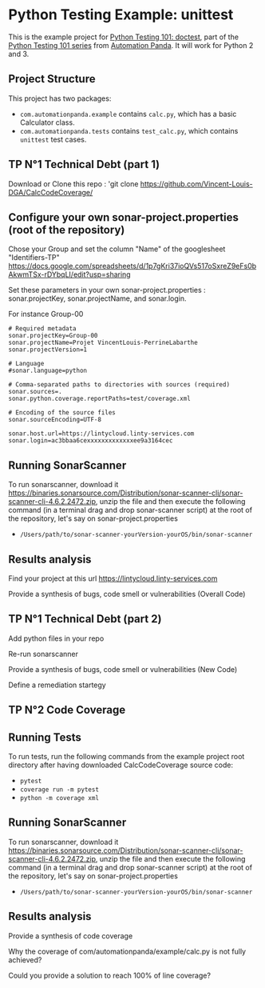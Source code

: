 Python Testing Example: unittest
================================
This is the example project for
[Python Testing 101: doctest](https://automationpanda.com/2017/03/06/python-testing-101-doctest/),
part of the
[Python Testing 101 series](https://automationpanda.com/2017/03/06/python-testing-101-introduction/)
from [Automation Panda](https://automationpanda.com/).
It will work for Python 2 and 3.

Project Structure
-----------------
This project has two packages:
* `com.automationpanda.example` contains `calc.py`, which has a basic Calculator class.
* `com.automationpanda.tests` contains `test_calc.py`, which contains `unittest` test cases.


TP N°1 Technical Debt (part 1)
-----------------


Download or Clone this repo : 'git clone https://github.com/Vincent-Louis-DGA/CalcCodeCoverage/



Configure your own sonar-project.properties (root of the repository)
-------------
Chose your Group and set the column "Name" of the googlesheet "Identifiers-TP" https://docs.google.com/spreadsheets/d/1p7gKri37ioQVs517oSxreZ9eFs0bAkwmTSx-rDYbqLI/edit?usp=sharing


Set these parameters in your own sonar-project.properties : sonar.projectKey, sonar.projectName, and sonar.login.


For instance Group-00


    # Required metadata
    sonar.projectKey=Group-00
    sonar.projectName=Projet VincentLouis-PerrineLabarthe 
    sonar.projectVersion=1

    # Language
    #sonar.language=python

    # Comma-separated paths to directories with sources (required)
    sonar.sources=.
    sonar.python.coverage.reportPaths=test/coverage.xml

    # Encoding of the source files
    sonar.sourceEncoding=UTF-8

    sonar.host.url=https://lintycloud.linty-services.com
    sonar.login=ac3bbaa6cexxxxxxxxxxxxxee9a3164cec


Running SonarScanner
-------------
To run sonarscanner, download it https://binaries.sonarsource.com/Distribution/sonar-scanner-cli/sonar-scanner-cli-4.6.2.2472.zip, unzip the file and then execute the following command (in a terminal drag and drop sonar-scanner script) at the root of the repository, let's say on sonar-project.properties
* `/Users/path/to/sonar-scanner-yourVersion-yourOS/bin/sonar-scanner`

Results analysis
-------------
Find your project at this url https://lintycloud.linty-services.com

Provide a synthesis of bugs, code smell or vulnerabilities (Overall Code)



TP N°1 Technical Debt (part 2)
-----------------

Add python files in your repo

Re-run sonarscanner

Provide a synthesis of bugs, code smell or vulnerabilities (New Code)

Define a remediation startegy



TP N°2 Code Coverage
-----------------


Running Tests
-------------

To run tests, run the following commands from the example project root directory after having downloaded CalcCodeCoverage source code:
* `pytest`
* `coverage run -m pytest`
* `python -m coverage xml`


Running SonarScanner
-------------
To run sonarscanner, download it https://binaries.sonarsource.com/Distribution/sonar-scanner-cli/sonar-scanner-cli-4.6.2.2472.zip, unzip the file and then execute the following command (in a terminal drag and drop sonar-scanner script) at the root of the repository, let's say on sonar-project.properties
* `/Users/path/to/sonar-scanner-yourVersion-yourOS/bin/sonar-scanner`


Results analysis
-------------
Provide a synthesis of code coverage

Why the coverage of com/automationpanda/example/calc.py is not fully achieved?

Could you provide a solution to reach 100% of line coverage?


